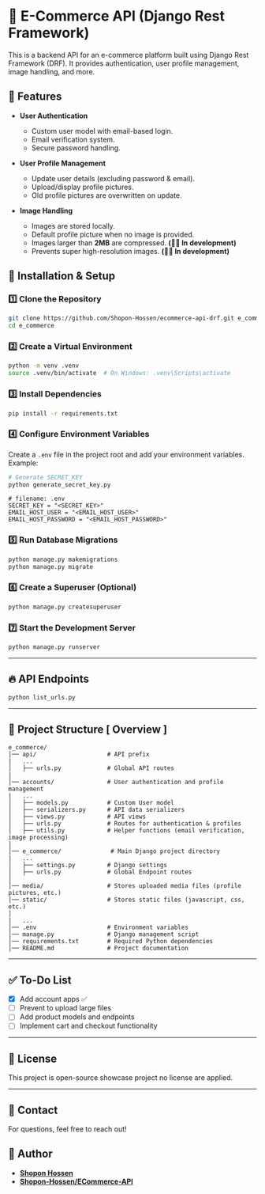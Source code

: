# 🛒 E-Commerce API (Django Rest Framework)

This is a backend API for an e-commerce platform built using Django Rest Framework (DRF). It provides authentication, user profile management, image handling, and more.

## 📌 Features

- **User Authentication**

  - Custom user model with email-based login.
  - Email verification system.
  - Secure password handling.

- **User Profile Management**

  - Update user details (excluding password & email).
  - Upload/display profile pictures.
  - Old profile pictures are overwritten on update.

- **Image Handling**
  - Images are stored locally.
  - Default profile picture when no image is provided.
  - Images larger than **2MB** are compressed. **(👩‍💻 In development)**
  - Prevents super high-resolution images. **(👩‍💻 In development)**

## 🚀 Installation & Setup

### 1️⃣ Clone the Repository

```bash
git clone https://github.com/Shopon-Hossen/ecommerce-api-drf.git e_commerce
cd e_commerce
```

### 2️⃣ Create a Virtual Environment

```bash
python -m venv .venv
source .venv/bin/activate  # On Windows: .venv\Scripts\activate
```

### 3️⃣ Install Dependencies

```bash
pip install -r requirements.txt
```

### 4️⃣ Configure Environment Variables

Create a `.env` file in the project root and add your environment variables. Example:

```bash
# Generate SECRET_KEY
python generate_secret_key.py
```

```
# filename: .env
SECRET_KEY = "<SECRET_KEY>"
EMAIL_HOST_USER = "<EMAIL_HOST_USER>"
EMAIL_HOST_PASSWORD = "<EMAIL_HOST_PASSWORD>"
```

### 5️⃣ Run Database Migrations

```bash
python manage.py makemigrations
python manage.py migrate
```

### 6️⃣ Create a Superuser (Optional)

```bash
python manage.py createsuperuser
```

### 7️⃣ Start the Development Server

```bash
python manage.py runserver
```

---

## 🔥 API Endpoints

```python
python list_urls.py
```

---

## 📂 Project Structure [ Overview ]

```
e_commerce/
│── api/                    # API prefix
|   ...
│   ├── urls.py             # Global API routes
|
│── accounts/               # User authentication and profile management
|   ...
│   ├── models.py           # Custom User model
│   ├── serializers.py      # API data serializers
│   ├── views.py            # API views
│   ├── urls.py             # Routes for authentication & profiles
│   ├── utils.py            # Helper functions (email verification, image processing)
│
│── e_commerce/              # Main Django project directory
|   ...
│   ├── settings.py         # Django settings
│   ├── urls.py             # Global Endpoint routes
│
│── media/                  # Stores uploaded media files (profile pictures, etc.)
│── static/                 # Stores static files (javascript, css, etc.)
│
|   ...
│── .env                    # Environment variables
│── manage.py               # Django management script
│── requirements.txt        # Required Python dependencies
│── README.md               # Project documentation
```

---

## ✅ To-Do List

- [x] Add account apps ✅
- [ ] Prevent to upload large files
- [ ] Add product models and endpoints
- [ ] Implement cart and checkout functionality

---

## 📜 License

This project is open-source showcase project no license are applied.

---

## 📧 Contact

For questions, feel free to reach out!

## **👤 Author**

- **[Shopon Hossen](https://github.com/Shopon-Hossen)**
- **[Shopon-Hossen/ECommerce-API](https://github.com/Shopon-Hossen/ecommerce-api-drf)**
